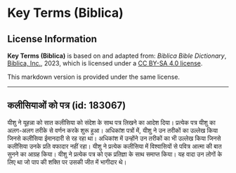 # Key Terms (Biblica)

## License Information

**Key Terms (Biblica)** is based on and adapted from: _Biblica Bible Dictionary_, [Biblica, Inc.](https://www.biblica.com/), 2023, which is licensed under a [CC BY-SA 4.0 license](https://creativecommons.org/licenses/by-sa/4.0/legalcode.en).

This markdown version is provided under the same license.



--------------------------------

## कलीसियाओं को पत्र (id: 183067)

यीशु ने यूहन्ना को सात कलीसिया को संदेश के साथ पत्र लिखने का आदेश दिया। प्रत्येक पत्र यीशु का अलग\-अलग तरीके से वर्णन करके शुरू हुआ। अधिकांश पत्रों में, यीशु ने उन तरीकों का उल्लेख किया जिनसे कलीसिया ईमानदारी से रह रहा था। अधिकांश में उन्होंने उन तरीकों का भी उल्लेख किया जिनसे कलीसिया उनके प्रति वफादार नहीं रहा। यीशु ने प्रत्येक कलीसिया में विश्वासियों से पवित्र आत्मा की बात सुनने का आग्रह किया। यीशु ने प्रत्येक पत्र को एक प्रतिज्ञा के साथ समाप्त किया। यह वादा उन लोगों के लिए था जो पाप की शक्ति पर उसकी जीत में भागीदार थे।



